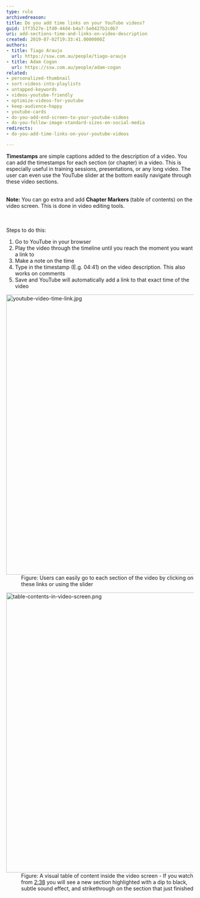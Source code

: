```yaml
---
type: rule
archivedreason: 
title: Do you add time links on your YouTube videos?
guid: 1ff3527e-1fd0-44d4-b4a7-5e0427b2c0b7
uri: add-sections-time-and-links-on-video-description
created: 2019-07-02T19:33:41.0000000Z
authors:
- title: Tiago Araujo
  url: https://ssw.com.au/people/tiago-araujo
- title: Adam Cogan
  url: https://ssw.com.au/people/adam-cogan
related:
- personalized-thumbnail
- sort-videos-into-playlists
- untapped-keywords
- videos-youtube-friendly
- optimize-videos-for-youtube
- keep-audience-happy
- youtube-cards
- do-you-add-end-screen-to-your-youtube-videos
- do-you-follow-image-standard-sizes-on-social-media
redirects:
- do-you-add-time-links-on-your-youtube-videos

---
```



<b>Timestamps</b>&#160;are simple captions added to the description of a video. You can add the timestamps<b></b> for each section (or chapter)&#160;in a video. This is especially useful in training sessions,&#160;presentations, or any long video. The user&#160;can even use the YouTube slider at the bottom easily navigate through these video sections.<div><br><div><div><b>Note&#58;</b> You can go extra and add&#160;​<b>Chapter Markers </b>(table of contents) on the video screen. This is done in video editing tools.​<br></div></div></div>
<br><excerpt class='endintro'></excerpt><br>
<p>​Steps to do this&#58;<br></p><ol><li>​Go to YouTube in your browser<br></li><li>Play the video&#160;through the timeline until you reach the&#160;moment you want a link to&#160;<br></li><li>Make a note on the&#160;time​<br></li><li>Type in the timestamp (E.g. 0​4&#58;41​) on the video description.&#160;​This also works on comments​<br></li><li>Save and YouTube will automatically add a link to that exact time of the video<br></li></ol><dl class="goodImage"><dt>
      <img src="/PublishingImages/youtube-video-time-link.jpg" alt="youtube-video-time-link.jpg" style="width&#58;750px;" />
   </dt><dd>Figure&#58; Us​ers can easily go to each section of the video by clicking on these links or using the slider​</dd></dl>
<dl class="goodImage">
   <dt>
      <img src="/PublishingImages/table-contents-in-video-screen.png" alt="table-contents-in-video-screen.png" style="width&#58;750px;" /> 
   </dt><dd>Figure&#58; A visual table of content inside the video screen - If you watch from 
      <a href="https&#58;//youtu.be/mrcGWXqjUnY?t=158">2&#58;38</a> you will see a new section highlighted with a dip to black, subtle sound effect, and strikethrough on the section that just finished​<br></dd></dl>


